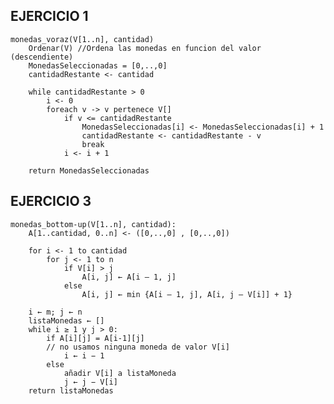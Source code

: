 ## EJERCICIO 1 ##

    monedas_voraz(V[1..n], cantidad)
        Ordenar(V) //Ordena las monedas en funcion del valor (descendiente)
        MonedasSeleccionadas = [0,..,0]
        cantidadRestante <- cantidad
        
        while cantidadRestante > 0
            i <- 0
            foreach v -> v pertenece V[]
                if v <= cantidadRestante 
                    MonedasSeleccionadas[i] <- MonedasSeleccionadas[i] + 1
                    cantidadRestante <- cantidadRestante - v
                    break
                i <- i + 1
        
        return MonedasSeleccionadas


## EJERCICIO 3 ##

    monedas_bottom-up(V[1..n], cantidad):
        A[1..cantidad, 0..n] <- ([0,..,0] , [0,..,0])
        
        for i <- 1 to cantidad
            for j <- 1 to n
                if V[i] > j
                    A[i, j] ← A[i – 1, j]
                else
                    A[i, j] ← min {A[i – 1, j], A[i, j – V[i]] + 1}
    
        i ← m; j ← n
        listaMonedas ← []
        while i ≥ 1 y j > 0:
            if A[i][j] = A[i-1][j]
            // no usamos ninguna moneda de valor V[i]
                i ← i − 1
            else
                añadir V[i] a listaMoneda
                j ← j − V[i]
        return listaMonedas